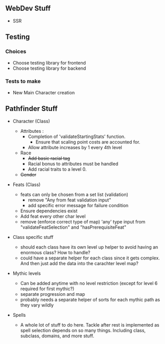 ## WebDev Stuff
- SSR

## Testing
### Choices
- Choose testing library for frontend
- Choose testing library for backend

### Tests to make
- New Main Character creation

## Pathfinder Stuff
- Character (Class)
  - Attributes :
    - Completion of 'validateStartingStats' function. 
      - Ensure that scaling point costs are accounted for.
    - Allow attribute increases by 1 every 4th level
  - Race
    - ~~Add basic racial tag~~
    - Racial bonus to attributes must be handled
    - Add racial traits to a level 0.
  - ~~Gender~~ 

- Feats (Class)
  - feats can only be chosen from a set list (validation)
    - remove "Any from feat validation input"
    - add specific error message for failure condition
  - Ensure dependencies exist
  - Add feat every other char level
  - remove (enforce correct type of map) 'any' type input from "validateFeatSelection" and "hasPrerequisiteFeat"

- Class specific stuff
  - should each class have its own level up helper to avoid having an enormous class? How to handle?
  - could have a separate helper for each class since it gets complex. And then just add the data into the carachter level map?

- Mythic levels
  - Can be added anytime with no level restriction (except for level 6 required for first mythic?)
  - separate progression and map
  - probably needs a separate helper of sorts for each mythic path as they vary wildly

- Spells
  - A whole lot of stuff to do here. Tackle after rest is implemented as spell selection depends on so many things. Including class, subclass, domains, and more stuff.